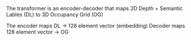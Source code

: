 The transformer is an encoder-decoder that maps  2D Depth + Semantic Lables (DL) to 3D Occupancy Grid (OG)


The encoder maps DL -> 128 element vector (embedding)
Decoder maps     128 element vector -> OG

